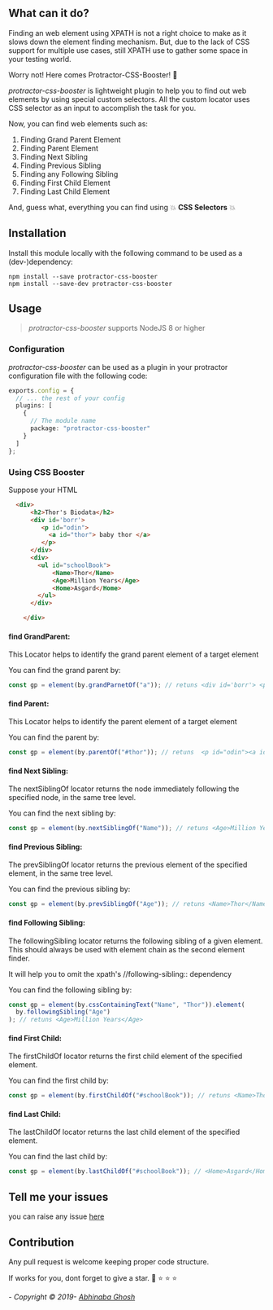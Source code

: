 ## What can it do?

Finding an web element using XPATH is not a right choice to make as it slows down the element finding mechanism. But, due to the lack of CSS support for multiple use cases, still XPATH use to gather some space in your testing world.

Worry not! Here comes Protractor-CSS-Booster! :hatching_chick:

_protractor-css-booster_ is lightweight plugin to help you to find out web elements by using special custom selectors. All the custom locator uses CSS selector as an input to accomplish the task for you.

Now, you can find web elements such as:

1. Finding Grand Parent Element
2. Finding Parent Element
3. Finding Next Sibling
4. Finding Previous Sibling
5. Finding any Following Sibling
6. Finding First Child Element
7. Finding Last Child Element

And, guess what, everything you can find using :collision: **CSS Selectors** :collision:

## Installation

Install this module locally with the following command to be used as a (dev-)dependency:

```shell
npm install --save protractor-css-booster
npm install --save-dev protractor-css-booster
```

## Usage

> _protractor-css-booster_ supports NodeJS 8 or higher

### Configuration

_protractor-css-booster_ can be used as a plugin in your protractor configuration file with the following code:

```typescript
exports.config = {
  // ... the rest of your config
  plugins: [
    {
      // The module name
      package: "protractor-css-booster"
    }
  ]
};
```

### Using CSS Booster

Suppose your HTML

```HTML
  <div>
      <h2>Thor's Biodata</h2>
      <div id='borr'>
         <p id="odin">
           <a id="thor"> baby thor </a>
         </p>
      </div>
      <div>
        <ul id="schoolBook">
            <Name>Thor</Name>
            <Age>Million Years</Age>
            <Home>Asgard</Home>
        </ul>
      </div>

    </div>
```

#### find GrandParent:

This Locator helps to identify the grand parent element of a target element

You can find the grand parent by:

```ts
const gp = element(by.grandParnetOf("a")); // retuns <div id='borr'> <p id="odin"> <a id="thor"> baby thor </a></p></div>
```

#### find Parent:

This Locator helps to identify the parent element of a target element

You can find the parent by:

```ts
const gp = element(by.parentOf("#thor")); // retuns  <p id="odin"><a id="thor"> baby thor </a> </p>
```

#### find Next Sibling:

The nextSiblingOf locator returns the node immediately following the specified node, in the same tree level.

You can find the next sibling by:

```ts
const gp = element(by.nextSiblingOf("Name")); // retuns <Age>Million Years</Age>
```

#### find Previous Sibling:

The prevSiblingOf locator returns the previous element of the specified element, in the same tree level.

You can find the previous sibling by:

```ts
const gp = element(by.prevSiblingOf("Age")); // retuns <Name>Thor</Name>
```

#### find Following Sibling:

The followingSibling locator returns the following sibling of a given element. This should always be used with element chain as the second element finder.

It will help you to omit the xpath's //following-sibling:: dependency

You can find the following sibling by:

```ts
const gp = element(by.cssContainingText("Name", "Thor")).element(
  by.followingSibling("Age")
); // retuns <Age>Million Years</Age>
```

#### find First Child:

The firstChildOf locator returns the first child element of the specified element.

You can find the first child by:

```ts
const gp = element(by.firstChildOf("#schoolBook")); // retuns <Name>Thor</Name>
```

#### find Last Child:

The lastChildOf locator returns the last child element of the specified element.

You can find the last child by:

```ts
const gp = element(by.lastChildOf("#schoolBook")); // <Home>Asgard</Home>
```

## Tell me your issues

you can raise any issue [here](https://github.com/abhinaba1080/protractor-css-booster/issues)

## Contribution

Any pull request is welcome keeping proper code structure.

If works for you, dont forget to give a star. :star2: :star: :star: :star:

_- Copyright &copy; 2019- [Abhinaba Ghosh](https://www.linkedin.com/in/abhinaba-ghosh-9a2ab8a0/)_
